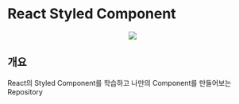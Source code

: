 # React Styled Component

<p align='center'>
    <a href="https://styled-components.com/">
        <img style="max-height:20%; max-width:20%;" src="https://raw.githubusercontent.com/styled-components/brand/master/styled-components.png">
    </a>
</p>

## 개요

React의 Styled Component를 학습하고 나만의 Component를 만들어보는 Repository

